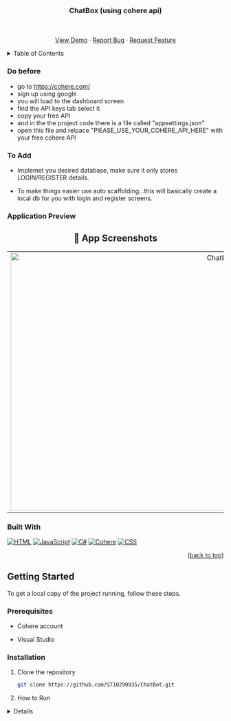 <a id="readme-top"></a>


<br />

<!--
Code attribution:
For this ReadMe this is the template I used:
othneildrew., 2024. Best-README-Template (version 1.1.2) [Source code]. Available at:< https://github.com/othneildrew/Best-README-Template.git> Accessed 26 April 2025].
 -->

<!-- Project Heading -->
<p align="center">
 
</p>

<h3 align="center">ChatBox (using cohere api)</h3>

<p align="center">
 
  <br />
  <br />
  <a href="https://github.com/ST10290935/ChatBot.git">View Demo</a>
  ·
  <a href="https://github.com/ST10290935/ChatBot.git">Report Bug</a>
  ·
  <a href="https://github.com/ST10290935/ChatBot.git">Request Feature</a>
</p>


  


<!-- TABLE OF CONTENTS -->
<details>
  <summary>Table of Contents</summary>
  <ol>
    <li>
      <ul>
        <li><a href="#built-with">Built With</a></li>
      </ul>
    </li>
    <li>
      <a href="#getting-started">Getting Started</a>
      <ul>
        <li><a href="#prerequisites">Prerequisites</a></li>
        <li><a href="#installation">Installation</a></li>
      </ul>
    </li>
   
  </ol>
</details>


### Do before
- go to https://cohere.com/
- sign up using google
- you will load to the dashboard screen
- find the API keys tab select it
- copy your free API
- and in the the project code there is a file called "appsettings.json"
- open this file and relpace "PlEASE_USE_YOUR_COHERE_API_HERE" with your free cohere API
<!-- ABOUT THE PROJECT -->
### To Add

- Implemet you desired database, make sure it only stores LOGIN/REGISTER details.

- To make things easier use auto scaffolding...this will basically create a local db for you with login and register screens.



### Application Preview

<h2 align="center">📱 App Screenshots</h2>

<table align="center">
  <tr>
    <td align="center" width="200px">
      <img width="960" height="600" alt="Chatbox" src="https://github.com/user-attachments/assets/fdd52d9f-33b6-4f0d-ba11-d6ad85e54697" />
    </td>
  </tr>
</table>





### Built With

[![HTML](https://img.shields.io/badge/HTML5-E34F26?style=for-the-badge&logo=html5&logoColor=white)](https://developer.mozilla.org/en-US/docs/Web/HTML)
[![JavaScript](https://img.shields.io/badge/JavaScript-F7DF1E?style=for-the-badge&logo=javascript&logoColor=black)](https://developer.mozilla.org/en-US/docs/Web/JavaScript)
[![C#](https://img.shields.io/badge/C%23-239120?style=for-the-badge&logo=c-sharp&logoColor=white)](https://learn.microsoft.com/en-us/dotnet/csharp/)
[![Cohere](https://img.shields.io/badge/Cohere-FFD700?style=for-the-badge&logo=cohere&logoColor=black)](https://cohere.com/)
[![CSS](https://img.shields.io/badge/CSS3-1572B6?style=for-the-badge&logo=css3&logoColor=white)](https://developer.mozilla.org/en-US/docs/Web/CSS)

<p align="right">(<a href="#readme-top">back to top</a>)</p>

<!-- GETTING STARTED -->
## Getting Started

To get a local copy of the project running, follow these steps.

### Prerequisites

- Cohere account

- Visual Studio
  
### Installation

1. Clone the repository
   ```sh
   git clone https://github.com/ST10290935/ChatBot.git
   
2. How to Run
<details>
  <div style="color: #333;">
    <p>Follow these steps to clone, set up, and run the MVC project on your local machine using Visual Studio Code:</p>

  <details>
      <summary style="font-weight: bold; color: #2196F3;">1. Clone the Repository</summary>
      <div style="color: #333;">
        <p>To get the source code, first clone the repository from GitHub:</p>
        <pre><code>https://github.com/ST10290935/ChatBot.git</code></pre>
        <p>This command will create a local copy of the repository on your machine. Navigate into the project folder:</p>
        <pre><code>cd YourMVCProject</code></pre>
      </div>
  </details>

  <details>
      <summary style="font-weight: bold; color: #2196F3;">2. Open the Project in VS Code</summary>
      <div style="color: #333;">
        <p>1. Launch <strong>Visual Studio Code</strong>.</p>
        <p>2. Go to <strong>File → Open Folder</strong>.</p>
        <p>3. Select the folder where you cloned the repository.</p>
        <p>4. VS Code may prompt you to install recommended extensions (e.g., C#). Accept them.</p>
      </div>
  </details>

  <details>
      <summary style="font-weight: bold; color: #2196F3;">3. Restore Dependencies</summary>
      <div style="color: #333;">
        <p>Open the integrated terminal in VS Code (<strong>Ctrl + `</strong>) and run:</p>
        <pre><code>dotnet restore</code></pre>
        <p>This installs all required NuGet packages for the project.</p>
      </div>
  </details>

  <details>
      <summary style="font-weight: bold; color: #2196F3;">4. Build the Project</summary>
      <div style="color: #333;">
        <p>Run the following command to build the project and check for errors:</p>
        <pre><code>dotnet build</code></pre>
      </div>
  </details>

  <details>
      <summary style="font-weight: bold; color: #2196F3;">5. Run the Application</summary>
      <div style="color: #333;">
        <p>Start the MVC project with:</p>
        <pre><code>dotnet run</code></pre>
        <p>After the application starts, the terminal will display URLs such as <strong>https://localhost:5001</strong> or <strong>http://localhost:5000</strong>.</p>
        <p>Open a browser and navigate to one of these URLs to view the application.</p>
      </div>
  </details>

  <details>
      <summary style="font-weight: bold; color: #2196F3;">6. Verify Installation</summary>
      <div style="color: #333;">
        <ul>
          <li>The web application should load in the browser without errors.</li>
          <li>All controllers and views should be accessible.</li>
          <li>If the project uses a database, ensure it is configured correctly and accessible.</li>
        </ul>
      </div>
  </details>

  </div>
</details>


<!-- CONTRIBUTING -->


